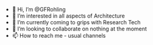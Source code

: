 - 👋 Hi, I’m @GFRohling
- 👀 I’m interested in all aspects of Architecture
- 🌱 I’m currently coming to grips with Research Tech
- 💞️ I’m looking to collaborate on nothing at the moment
- 📫 How to reach me - usual channels

<!---
GFRohling/GFRohling is a ✨ special ✨ repository because its `README.md` (this file) appears on your GitHub profile.
You can click the Preview link to take a look at your changes.
--->
